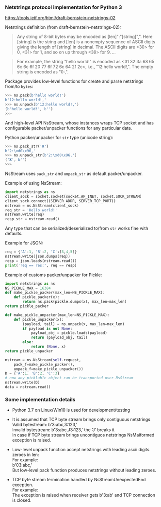 ### Netstrings protocol implementation for Python 3

https://tools.ietf.org/html/draft-bernstein-netstrings-02

Netstrings definition (from draft-bernstein-netstrings-02):  

> Any string of 8-bit bytes may be encoded as [len]":"[string]",".
> Here [string] is the string and [len] is a nonempty sequence of ASCII
> digits giving the length of [string] in decimal. The ASCII digits are
> <30> for 0, <31> for 1, and so on up through <39> for 9. 
> ...

> For example, the string "hello world!" is encoded as <31 32 3a 68
> 65 6c 6c 6f 20 77 6f 72 6c 64 21 2c>, i.e., "12:hello world!,". The
> empty string is encoded as "0:,".


Package provides low-level functions for create and parse netstrings from/to `bytes`:

```python
>>> ns.pack(b'hello world!')
b'12:hello world!,'
>>> ns.unpack(b'12:hello world!,')
(b'hello world!', b'')
>>>
```

And high-level API NsStream, whose instances wraps TCP socket and 
has configurable packer/unpacker functions for any particular data.

Python packer/unpacker for  `str` type (unicode string): 
```python
>>> ns.pack_str('Ж')
b'2:\xd0\x96,'
>>> ns.unpack_str(b'2:\xd0\x96,')
('Ж', b'')
>>>
```
NsStream uses `pack_str` and `unpack_str` as default packer/unpacker. 

Example of using NsStream:

```python
import netstrings as ns
client_sock = socket.socket(socket.AF_INET, socket.SOCK_STREAM)
client_sock.connect((SERVER_ADDR, SERVER_TCP_PORT))
nstream = ns.NsStream(client_sock)    
req_str = 'Hello world!'
nstream.write(req)
resp_str = nstream.read()
```    

Any type that can be serialized/deserialized to/from `str` works fine with defaults.
  
Example for JSON:  

```python
req = {'A':1, 'B':2, 'C':[3,4,5]}
nstream.write(json.dumps(req))
resp = json.loads(nstream.read())  
print('req == res:', req == resp)
```

Example of customs packer/unpacker for Pickle: 

```python
import netstrings as ns
NS_PICKLE_MAX = 16384
def make_pickle_packer(max_len=NS_PICKLE_MAX):
    def pickle_packer(x):
        return ns.pack(pickle.dumps(x), max_len=max_len)
return pickle_packer

def make_pickle_unpacker(max_len=NS_PICKLE_MAX):
    def pickle_unpacker(x):
        (payload, tail) = ns.unpack(x, max_len=max_len)
        if payload is not None:
            payload_obj = pickle.loads(payload) 
            return (payload_obj, tail)
        else:
            return (None, x)
return pickle_unpacker

nstream = ns.NsStream(self.request,
    pack_f=make_pickle_packer(),
    unpack_f=make_pickle_unpacker())    
D = {'A':1, 'B':2, 'C':3}
# now any picklable object can be transported over NsStream 
nstream.write(D)
data = nstream.read()
```

### Some implementation details

-   Python 3.7 on Linux/Win10 is used for development/testing

-   It is assumed that TCP byte stream brings only contiguous netstrings  
    Valid bytestream: b'3:abc,3:123,'  
    Invalid bytestream: b'3:abc,J3:123,' the 'J' breaks it  
    In case if TCP byte stream brings uncontiguos netstrings  NsMaiformed
    exception is raised.

-   Low-level unpack function accept netstrings with leading ascii digits zeroes in len:  
    For example:   
        b'03:abc,'  
    But low-level pack function produces netstrings without leading zeroes.    

-   TCP byte stream termination handled by NsStreamUnexpectedEnd exception.  
    For example:  
    The exception is raised when receiver gets b'3:ab' and TCP connection is closed.


